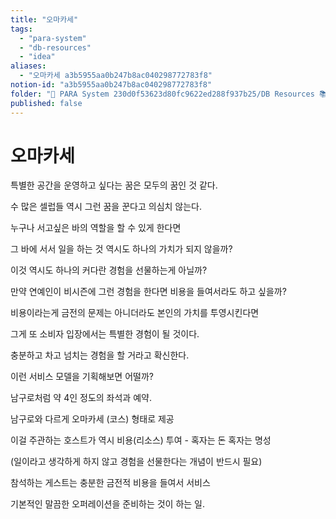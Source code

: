 ```yaml
---
title: "오마카세"
tags:
  - "para-system"
  - "db-resources"
  - "idea"
aliases:
  - "오마카세 a3b5955aa0b247b8ac040298772783f8"
notion-id: "a3b5955aa0b247b8ac040298772783f8"
folder: "🚀 PARA System 230d0f53623d80fc9622ed288f937b25/DB Resources 📚 230d0f53623d81c88513e5dd43d84c47/idea e4dd2c14c0db49beabded867a50a855a"
published: false
---
```


# 오마카세

특별한 공간을 운영하고 싶다는 꿈은 모두의 꿈인 것 같다.

수 많은 셀럽들 역시 그런 꿈을 꾼다고 의심치 않는다.

누구나 서고싶은 바의 역할을 할 수 있게 한다면

그 바에 서서 일을 하는 것 역시도 하나의 가치가 되지 않을까?

이것 역시도 하나의 커다란 경험을 선물하는게 아닐까?

만약 연예인이 비시즌에 그런 경험을 한다면 비용을 들여서라도 하고 싶을까?

비용이라는게 금전의 문제는 아니더라도 본인의 가치를 투영시킨다면

그게 또 소비자 입장에서는 특별한 경험이 될 것이다.

충분하고 차고 넘치는 경험을 할 거라고 확신한다.

이런 서비스 모델을 기획해보면 어떨까?

남구로처럼 약 4인 정도의 좌석과 예약.

남구로와 다르게 오마카세 (코스) 형태로 제공

이걸 주관하는 호스트가 역시 비용(리소스) 투여 - 혹자는 돈 혹자는 명성

(일이라고 생각하게 하지 않고 경험을 선물한다는 개념이 반드시 필요)

참석하는 게스트는 충분한 금전적 비용을 들여서 서비스

기본적인 말끔한 오퍼레이션을 준비하는 것이 하는 일.
